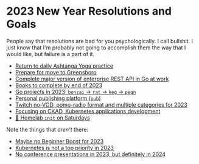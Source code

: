 # 2023 New Year Resolutions and Goals

People say that resolutions are bad for you psychologically. I call bullshit. I just know that I'm probably not going to accomplish them the way that I would like, but failure is a part of it.

* [Return to daily Ashtanga Yoga practice](../1896?L)
* [Prepare for move to Greensboro](../1897?L)
* [Complete major version of enterprise REST API in Go at work](../1898?L)
* [Books to complete by end of 2023](../1901?L)
* [Go projects in 2023: `bonzai` -> `rat` -> `keg` -> `pegn`](../1902?L)
* [Personal publishing platform (`pub`)](../1903?L)
* [Twitch no-VOD, pomo-radio format and multiple categories for 2023](../1905?L)
* [Focusing on CKAD, Kubernetes applications development](../1912?L)
* [🐧 Homelab `init` on Saturdays](../1919?L)

Note the things that *aren't* there:

* [Maybe no Beginner Boost for 2023](../1899?L)
* [Kubernetes is not a top priority in 2023](../1900?L)
* [No conference presentations in 2023, but definitely in 2024](../1904?L)
